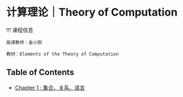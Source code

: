 # 计算理论｜Theory of Computation

!!! 课程信息

	授课教师：金小刚
	
	教材：Elements of the Theory of Computation

## Table of Contents

- [Chapter 1 : 集合、关系、语言](Chapter%201/)